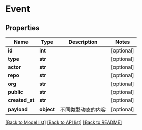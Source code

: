 # Event

## Properties
Name | Type | Description | Notes
------------ | ------------- | ------------- | -------------
**id** | **int** |  | [optional] 
**type** | **str** |  | [optional] 
**actor** | **str** |  | [optional] 
**repo** | **str** |  | [optional] 
**org** | **str** |  | [optional] 
**public** | **str** |  | [optional] 
**created_at** | **str** |  | [optional] 
**payload** | **object** | 不同类型动态的内容 | [optional] 

[[Back to Model list]](../README.md#documentation-for-models) [[Back to API list]](../README.md#documentation-for-api-endpoints) [[Back to README]](../README.md)

